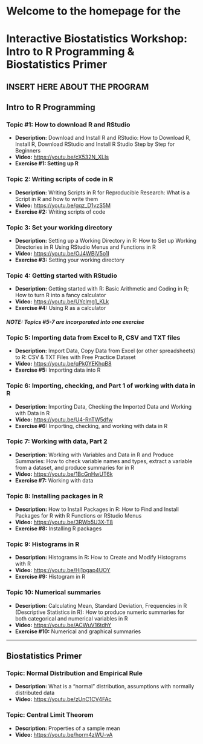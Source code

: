 # Welcome to the homepage for the 
# Interactive Biostatistics Workshop: Intro to R Programming & Biostatistics Primer

INSERT HERE ABOUT THE PROGRAM
----------------------------------------------------------------------------------------------------------------------------

## Intro to R Programming

### Topic #1: How to download R and RStudio
- **Description:** Download and Install R and RStudio: How to Download R, Install R, Download RStudio and Install R Studio Step by Step for Beginners
- **Video:** https://youtu.be/cX532N_XLIs
- **Exercise #1: Setting up R**

### Topic 2: Writing scripts of code in R
- **Description:** Writing Scripts in R for Reproducible Research: What is a Script in R and how to write them	
- **Video:** https://youtu.be/qqz_D1vzS5M
- **Exercise #2:** Writing scripts of code

### Topic 3: Set your working directory
- **Description:** Setting up a Working Directory in R: How to Set up Working Directories in R Using RStudio Menus and Functions in R	
- **Video:** https://youtu.be/OJ4WBjV5o1I
- **Exercise #3:** Setting your working directory

### Topic 4: Getting started with RStudio
- **Description:** Getting started with R: Basic Arithmetic and Coding in R; How to turn R into a fancy calculator
- **Video:** https://youtu.be/UYclmg1_KLk
- **Exercise #4:** Using R as a calculator

#### ***NOTE: Topics #5-7 are incorporated into one exercise***

### Topic 5: Importing data from Excel to R, CSV and TXT files
- **Description:** Import Data, Copy Data from Excel (or other spreadsheets) to R: CSV & TXT Files with Free Practice Dataset
- **Video:** https://youtu.be/qPk0YEKhqB8
- **Exercise #5:** Importing data into R

### Topic 6: Importing, checking, and Part 1 of working with data in R
- **Description:** Importing Data, Checking the Imported Data and Working with Data in R	
- **Video:** https://youtu.be/U4-RnTW5dfw
- **Exercise #6:** Importing, checking, and working with data in R

### Topic 7: Working with data, Part 2
- **Description:** Working with Variables and Data in R and Produce Summaries: How to check variable names and types, extract a variable from a dataset, and produce summaries for in R	
- **Video:** https://youtu.be/1BcGnHwUT6k
- **Exercise #7:** Working with data

### Topic 8: Installing packages in R
- **Description:** How to Install Packages in R: How to Find and Install Packages for R with R Functions or RStudio Menus
- **Video:** https://youtu.be/3RWb5U3X-T8
- **Exercise #8:** Installing R packages

### Topic 9: Histograms in R
- **Description:** Histograms in R: How to Create and Modify Histograms with R	
- **Video:** https://youtu.be/Hj1pgap4UOY
- **Exercise #9:** Histogram in R

### Topic 10: Numerical summaries
- **Description:** Calculating Mean, Standard Deviation, Frequencies in R (Descriptive Statistics in R): How to produce numeric summaries for both categorical and numerical variables in R
- **Video:** https://youtu.be/ACWuV16tdhY
- **Exercise #10:** Numerical and graphical summaries

---------------------------------------------------------------------------------

## Biostatistics Primer

### Topic: Normal Distribution and Empirical Rule
- **Description:** What is a “normal” distribution, assumptions with normally distributed data	
- **Video:** https://youtu.be/zUnC1CV4FAc

### Topic: Central Limit Theorem
- **Description:** Properties of a sample mean	
- **Video:** https://youtu.be/horm4zWU-vA
